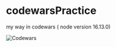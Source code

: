 # codewarsPractice

my way in codewars ( node version 16.13.0)


![Codewars](https://github.r2v.ch/codewars?user=didukhroma&stroke=%23BB432C)
